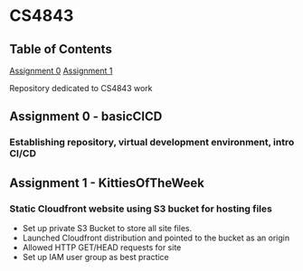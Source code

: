 # CS4843
## Table of Contents
[Assignment 0](https://github.com/ReedOlm/CS4843#assignment-0---basiccicd)
[Assignment 1](https://github.com/ReedOlm/CS4843#assignment-1---kittiesoftheweek)

Repository dedicated to CS4843 work

## Assignment 0 - basicCICD
### Establishing repository, virtual development environment, intro CI/CD

## Assignment 1 - KittiesOfTheWeek
### Static Cloudfront website using S3 bucket for hosting files
<ul>
  <li>Set up private S3 Bucket to store all site files.</li>
  <li>Launched Cloudfront distribution and pointed to the bucket as an origin</li>
  <li>Allowed HTTP GET/HEAD requests for site</li>
  <li>Set up IAM user group as best practice</li>
</ul>

